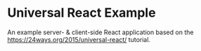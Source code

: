# Universal React Example

An example server- &amp; client-side React application based on the https://24ways.org/2015/universal-react/ tutorial.
